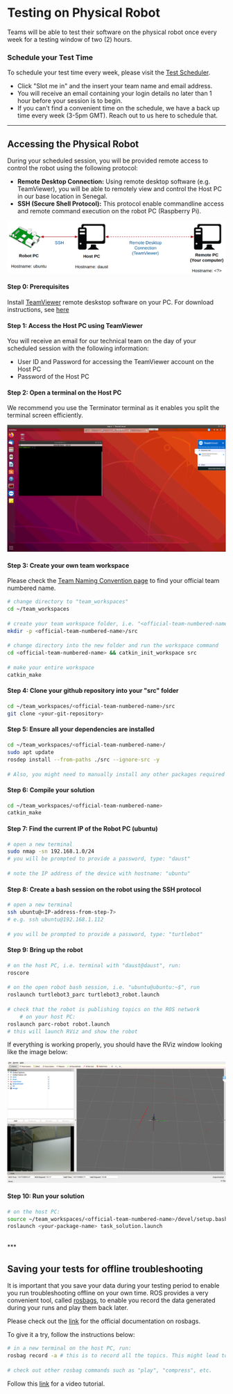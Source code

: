 # Testing on Physical Robot

<!-- !!! note
    Coming soon! -->

Teams will be able to test their software on the physical robot once every week for a testing window of two (2) hours. 

### Schedule your Test Time

To schedule your test time every week, please visit the [Test Scheduler](https://www.slottr.com/sheets/18263232). 

* Click "Slot me in" and the insert your team name and email address. 
* You will receive an email containing your login details no later than 1 hour before your session is to begin.
* If you can't find a convenient time on the schedule, we have a back up time every week (3-5pm GMT). Reach out to us here to schedule that.


*** 

## Accessing the Physical Robot

During your scheduled session, you will be provided remote access to control the robot using the following protocol:

* **Remote Desktop Connection:** Using remote desktop software (e.g. TeamViewer), you will be able to remotely view and control the Host PC in our base location in Senegal.
* **SSH (Secure Shell Protocol):** This protocol enable commandline access and remote command execution on the robot PC (Raspberry Pi).

![remote-access](media/remote-access.png)

#### Step 0: Prerequisites

Install [TeamViewer](https://www.teamviewer.com/en-us/) remote deskstop software on your PC. For download instructions, see [here](https://www.teamviewer.com/en-us/download/linux/)

#### Step 1: Access the Host PC using TeamViewer

You will receive an email for our technical team on the day of your scheduled session with the following information:

* User ID and Password for accessing the TeamViewer account on the Host PC
* Password of the Host PC

#### Step 2: Open a terminal on the Host PC

We recommend you use the Terminator terminal as it enables you split the terminal screen efficiently.

![step2](media/step2.png)

#### Step 3: Create your own team workspace

Please check the [Team Naming Convention page](./team-names.md) to find your official team numbered name.

```sh
# change directory to "team_workspaces"
cd ~/team_workspaces

# create your team workspace folder, i.e. "<official-team-numbered-name>", e.g. "team-1-asimov"
mkdir -p <official-team-numbered-name>/src

# change directory into the new folder and run the workspace command
cd <official-team-numbered-name> && catkin_init_workspace src

# make your entire workspace
catkin_make
```

#### Step 4: Clone your github repository into your "src" folder

```sh
cd ~/team_workspaces/<official-team-numbered-name>/src
git clone <your-git-repository>
```

#### Step 5: Ensure all your dependencies are installed

```sh
cd ~/team_workspaces/<official-team-numbered-name>/
sudo apt update
rosdep install --from-paths ./src --ignore-src -y

# Also, you might need to manually install any other packages required
```


#### Step 6: Compile your solution

```sh
cd ~/team_workspaces/<official-team-numbered-name>
catkin_make
```

#### Step 7: Find the current IP of the Robot PC (ubuntu)

```sh
# open a new terminal
sudo nmap -sn 192.168.1.0/24
# you will be prompted to provide a password, type: "daust"

# note the IP address of the device with hostname: "ubuntu"
```


#### Step 8: Create a bash session on the robot using the SSH protocol

```sh
# open a new terminal
ssh ubuntu@<IP-address-from-step-7>
# e.g. ssh ubuntu@192.168.1.112

# you will be prompted to provide a password, type: "turtlebot"
```

#### Step 9: Bring up the robot

```sh
# on the host PC, i.e. terminal with "daust@daust", run:
roscore

# on the open robot bash session, i.e. "ubuntu@ubuntu:~$", run
roslaunch turtlebot3_parc turtlebot3_robot.launch

# check that the robot is publishing topics on the ROS network
	# on your host PC:
roslaunch parc-robot robot.launch 
# this will launch RViz and show the robot
```

If everything is working properly, you should have the RViz window looking like the image below:

![rviz](media/rviz-physical.png)


#### Step 10: Run your solution

```sh
# on the host PC:
source ~/team_workspaces/<official-team-numbered-name>/devel/setup.bash
roslaunch <your-package-name> task_solution.launch
```
<br>
***

## Saving your tests for offline troubleshooting

It is important that you save your data during your testing period to enable you run troubleshooting offline on your own time.
ROS provides a very convenient tool, called [rosbags](http://wiki.ros.org/rosbag/Commandline), to enable you record the data generated during your runs and play them back later.

Please check out the [link](http://wiki.ros.org/rosbag/Commandline) for the official documentation on rosbags.

To give it a try, follow the instructions below:
```sh
# in a new terminal on the host PC, run:
rosbag record -a # this is to record all the topics. This might lead to a very large *.bag file

# check out other rosbag commands such as "play", "compress", etc.
```
Follow this [link](https://www.youtube.com/watch?v=Vlp0e89TXpI) for a video tutorial.

